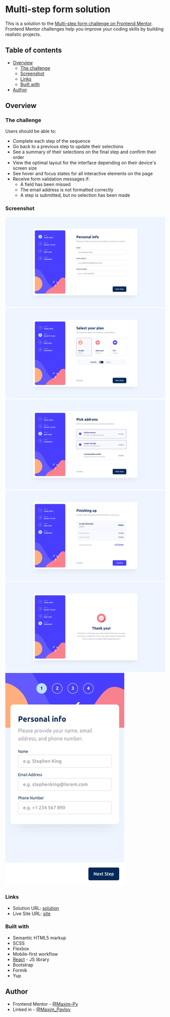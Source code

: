 # Multi-step form solution

This is a solution to the [Multi-step form challenge on Frontend Mentor](https://www.frontendmentor.io/challenges/multistep-form-YVAnSdqQBJ). Frontend Mentor challenges help you improve your coding skills by building realistic projects. 

## Table of contents

- [Overview](#overview)
  - [The challenge](#the-challenge)
  - [Screenshot](#screenshot)
  - [Links](#links)
  - [Built with](#built-with)
- [Author](#author)


## Overview

### The challenge

Users should be able to:

- Complete each step of the sequence
- Go back to a previous step to update their selections
- See a summary of their selections on the final step and confirm their order
- View the optimal layout for the interface depending on their device's screen size
- See hover and focus states for all interactive elements on the page
- Receive form validation messages if:
  - A field has been missed
  - The email address is not formatted correctly
  - A step is submitted, but no selection has been made

### Screenshot

![desktop-design-step-1](design/desktop-design-step-1.jpg)
![desktop-design-step-2](design/desktop-design-step-2-monthly.jpg)
![desktop-design-step-3](design/desktop-design-step-3-monthly.jpg)
![desktop-design-step-4](design/desktop-design-step-4-monthly.jpg)
![desktop-design-step-5](design/desktop-design-step-5.jpg)
![mobile-design-step-1](design/mobile-design-step-1.jpg)

### Links

- Solution URL: [solution](https://your-solution-url.com)
- Live Site URL: [site](https://your-live-site-url.com)

### Built with

- Semantic HTML5 markup
- SCSS
- Flexbox
- Mobile-first workflow
- [React](https://reactjs.org/) - JS library
- Bootstrap
- Formik
- Yup

## Author

- Frontend Mentor - [@Maxim-Pv](https://www.frontendmentor.io/profile/Maxim-Pv)
- Linked in - [@Maxim_Pavlov](https://www.linkedin.com/in/maksim-pavlov-12b22528b/?locale=en_US)



